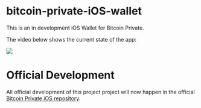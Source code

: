 # bitcoin-private-iOS-wallet

This is an in development iOS Wallet for Bitcoin Private.

The video below shows the current state of the app:

[![](https://img.youtube.com/vi/Ppn9V2A7VXc/0.jpg)](https://youtu.be/Ppn9V2A7VXc)


# Official Development

All official development of this project project will now happen in the official [Bitcoin Private iOS repository]( https://github.com/BTCPrivate/bitcoin-private-iOS-wallet).
